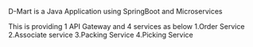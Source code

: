 D-Mart is a Java Application using SpringBoot and Microservices 

This is providing 1 API Gateway and 4 services as below
1.Order Service
2.Associate service 
3.Packing Service 
4.Picking Service

 
